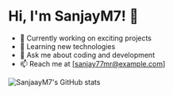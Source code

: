 # Hi, I'm SanjayM7! 👋

- 🔭 Currently working on exciting projects
- 🌱 Learning new technologies
- 💬 Ask me about coding and development
- 📫 Reach me at [sanjay77mr@example.com]

![SanjaayM7's GitHub stats](https://github-readme-stats.vercel.app/api?username=SanjaayM7&show_icons=true&theme=radical)
